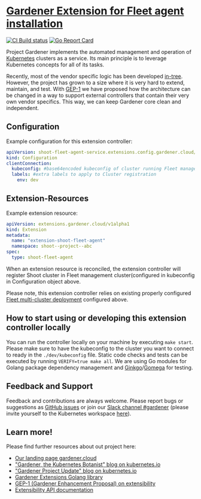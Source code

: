# [Gardener Extension for Fleet agent installation](https://gardener.cloud)

[![CI Build status](https://concourse.ci.gardener.cloud/api/v1/teams/gardener/pipelines/gardener-extension-shoot-fleet-agent-master/jobs/master-head-update-job/badge)](https://concourse.ci.gardener.cloud/teams/gardener/pipelines/gardener-extension-shoot-fleet-agent-master/jobs/master-head-update-job)
[![Go Report Card](https://goreportcard.com/badge/github.com/javamachr/gardener-extension-shoot-fleet-agent)](https://goreportcard.com/report/github.com/javamachr/gardener-extension-shoot-fleet-agent)

Project Gardener implements the automated management and operation of [Kubernetes](https://kubernetes.io/) clusters as a service. Its main principle is to leverage Kubernetes concepts for all of its tasks.

Recently, most of the vendor specific logic has been developed [in-tree](https://github.com/gardener/gardener). However, the project has grown to a size where it is very hard to extend, maintain, and test. With [GEP-1](https://github.com/gardener/gardener/blob/master/docs/proposals/01-extensibility.md) we have proposed how the architecture can be changed in a way to support external controllers that contain their very own vendor specifics. This way, we can keep Gardener core clean and independent.

## Configuration

Example configuration for this extension controller:

```yaml
apiVersion: shoot-fleet-agent-service.extensions.config.gardener.cloud/v1alpha1
kind: Configuration
clientConnection:
  kubeconfig: #base64encoded kubeconfig of cluster running Fleet manager
  labels: #extra labels to apply to Cluster registration
    env: dev    
```

## Extension-Resources

Example extension resource:

```yaml
apiVersion: extensions.gardener.cloud/v1alpha1
kind: Extension
metadata:
  name: "extension-shoot-fleet-agent"
  namespace: shoot--project--abc
spec:
  type: shoot-fleet-agent
```

When an extension resource is reconciled, the extension controller will register Shoot cluster in Fleet management cluster(configured in kubeconfig in Configuration object above.

Please note, this extension controller relies on existing properly configured [Fleet multi-cluster deployment](https://fleet.rancher.io/multi-cluster-install/) configured above.

## How to start using or developing this extension controller locally

You can run the controller locally on your machine by executing `make start`. Please make sure to have the kubeconfig to the cluster you want to connect to ready in the `./dev/kubeconfig` file.
Static code checks and tests can be executed by running `VERIFY=true make all`. We are using Go modules for Golang package dependency management and [Ginkgo](https://github.com/onsi/ginkgo)/[Gomega](https://github.com/onsi/gomega) for testing.

## Feedback and Support

Feedback and contributions are always welcome. Please report bugs or suggestions as [GitHub issues](https://github.com/javamachr/gardener-extension-shoot-fleet-agent/issues) or join our [Slack channel #gardener](https://kubernetes.slack.com/messages/gardener) (please invite yourself to the Kubernetes workspace [here](http://slack.k8s.io)).

## Learn more!

Please find further resources about out project here:

* [Our landing page gardener.cloud](https://gardener.cloud/)
* ["Gardener, the Kubernetes Botanist" blog on kubernetes.io](https://kubernetes.io/blog/2018/05/17/gardener/)
* ["Gardener Project Update" blog on kubernetes.io](https://kubernetes.io/blog/2019/12/02/gardener-project-update/)
* [Gardener Extensions Golang library](https://godoc.org/github.com/gardener/gardener/extensions/pkg)
* [GEP-1 (Gardener Enhancement Proposal) on extensibility](https://github.com/gardener/gardener/blob/master/docs/proposals/01-extensibility.md)
* [Extensibility API documentation](https://github.com/gardener/gardener/tree/master/docs/extensions)
